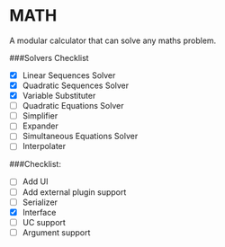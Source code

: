 # MATH
A modular calculator that can solve any maths problem.

###Solvers Checklist
- [x] Linear Sequences Solver
- [x] Quadratic Sequences Solver
- [x] Variable Substituter
- [ ] Quadratic Equations Solver
- [ ] Simplifier
- [ ] Expander
- [ ] Simultaneous Equations Solver
- [ ] Interpolater

###Checklist:
- [ ] Add UI
- [ ] Add external plugin support
 - [ ] Serializer
 - [x] Interface
 - [ ] UC support
 - [ ] Argument support

